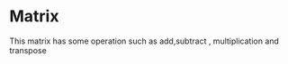 Matrix
======================
This matrix has some operation such as add,subtract , multiplication and transpose
